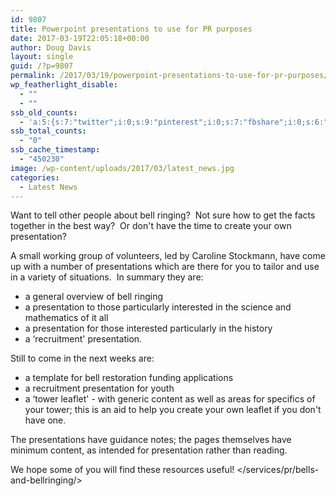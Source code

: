 ```yaml
---
id: 9807
title: Powerpoint presentations to use for PR purposes
date: 2017-03-19T22:05:18+00:00
author: Doug Davis
layout: single
guid: /?p=9807
permalink: /2017/03/19/powerpoint-presentations-to-use-for-pr-purposes/
wp_featherlight_disable:
  - ""
  - ""
ssb_old_counts:
  - 'a:5:{s:7:"twitter";i:0;s:9:"pinterest";i:0;s:7:"fbshare";i:0;s:6:"reddit";i:0;s:6:"tumblr";N;}'
ssb_total_counts:
  - "0"
ssb_cache_timestamp:
  - "450230"
image: /wp-content/uploads/2017/03/latest_news.jpg
categories:
  - Latest News
---
```

Want to tell other people about bell ringing?  Not sure how to get the facts together in the best way?  Or don&apos;t have the time to create your own presentation?

A small working group of volunteers, led by Caroline Stockmann, have come up with a number of presentations which are there for you to tailor and use in a variety of situations.  In summary they are:

  * a general overview of bell ringing
  * a presentation to those particularly interested in the science and mathematics of it all
  * a presentation for those interested particularly in the history
  * a &#8216;recruitment&apos; presentation.

Still to come in the next weeks are:

  * a template for bell restoration funding applications
  * a recruitment presentation for youth
  * a &#8216;tower leaflet&apos; - with generic content as well as areas for specifics of your tower; this is an aid to help you create your own leaflet if you don&apos;t have one.

The presentations have guidance notes; the pages themselves have minimum content, as intended for presentation rather than reading.

We hope some of you will find these resources useful! </services/pr/bells-and-bellringing/>

